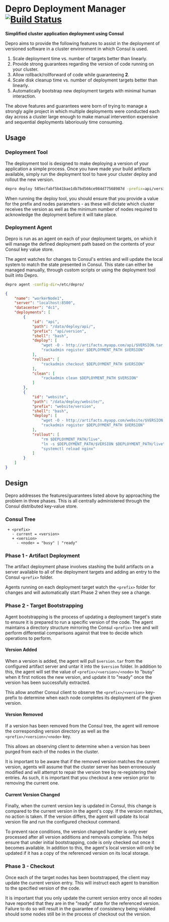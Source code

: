 # Depro Deployment Manager [![Build Status](https://travis-ci.org/EMSSConsulting/Depro.svg)](https://travis-ci.org/EMSSConsulting/Depro)
**Simplified cluster application deployment using Consul**

Depro aims to provide the following features to assist in the deployment of versioned
software in a cluster environment in which Consul is used.

1. Scale deployment time vs. number of targets better than linearly.
2. Provide strong guarantees regarding the version of code running on your cluster.
3. Allow rollback/rollforward of code while guaranteeing **2**.
4. Scale disk cleanup time vs. number of deployment targets better than linearly.
5. Automatically bootstrap new deployment targets with minimal human interaction.

The above features and guarantees were born of trying to manage a strongly agile
project in which multiple deployments were conducted each day across a cluster
large enough to make manual intervention expensive and sequential deployments
laboriously time consuming.

## Usage

### Deployment Tool
The deployment tool is designed to make deploying a version of your application
a simple process. Once you have made your build artifacts available, simply run
the deployment tool to have your cluster deploy and rollout the new version.

```sh
depro deploy 585ecfabf5b41bae1db7bd566ce984d77568987d -prefix=api/version -nodes=3
```

When running the deploy tool, you should ensure that you provide a value for the
prefix and nodes parameters - as these will dictate which cluster receives the
version as well as the minimum number of nodes required to acknowledge the deployment
before it will take place.

### Deployment Agent
Depro is run as an agent on each of your deployment targets, on which it will
manage the defined deployment path based on the contents of your Consul
key value store.

The agent watches for changes to Consul's entries and will update the local
system to match the state presented in Consul. This state can either be managed
manually, through custom scripts or using the deployment tool built into Depro.

```sh
depro agent -config-dir=/etc/depro/
```

```json
{
    "name": "workerNode1",
    "server": "localhost:8500",
    "datacenter": "dc1",
    "deployments": [
        {
            "id": "api",
            "path": "/data/deploy/api/",
            "prefix": "api/version",
            "shell": "bash",
            "deploy": [
                "wget -O - http://artifacts.myapp.com/api/$VERSION.tar.gz | tar zxf - || exit 1"
                "rackadmin register $DEPLOYMENT_PATH $VERSION"
            ],
            "rollout": [
                "rackadmin checkout $DEPLOYMENT_PATH $VERSION"
            ],
            "clean": [
                "rackadmin clean $DEPLOYMENT_PATH $VERSION"
            ]
        },
        {
            "id": "website",
            "path": "/data/deploy/website/",
            "prefix": "website/version",
            "shell": "bash",
            "deploy": [
                "wget -O - http://artifacts.myapp.com/website/$VERSION.tar.gz | tar zxf - || exit 1"
                "rackadmin register $DEPLOYMENT_PATH $VERSION"
            ],
            "rollout": [
                "rm $DEPLOYMENT_PATH/live",
                "ln -s $DEPLOYMENT_PATH/$VERSION $DEPLOYMENT_PATH/live",
                "systemctl reload nginx"
            ]
        }
    ]
}
```

## Design
Depro addresses the features/guarantees listed above by approaching the problem
in three phases. This is all centrally administered through the Consul distributed
key-value store.

### Consul Tree
```
 + <prefix>
   - current = <version>
   + <version>
     - <node> = "busy" | "ready"
```

### Phase 1 - Artifact Deployment
The artifact deployment phase involves stashing the build artifacts on a server
available to all of the deployment targets and adding an entry to the Consul
`<prefix>` folder.

Agents running on each deployment target watch the `<prefix>` folder for changes
and will automatically start Phase 2 when they see a change.

### Phase 2 - Target Bootstrapping
Agent bootstrapping is the process of updating a deployment target's state to
ensure it is prepared to run a specific version of the code. The agent maintains
a directory structure mirroring the Consul `<prefix>` tree and will perform
differential comparisons against that tree to decide which operations to perform.

#### Version Added
When a version is added, the agent will pull `$version.tar` from the configured
artifact server and untar it into the `$version` folder. In addition to this, the
agent will set the value of `<prefix>/<version>/<node>` to "busy" when it first
notices the new version, and update it to "ready" once the version has been successfully
extracted.

This allow another Consul client to observe the `<prefix>/<version>` key-prefix
to determine when each node completes its deployment of the given version.

#### Version Removed
If a version has been removed from the Consul tree, the agent will remove the
corresponding version directory as well as the `<prefix>/<version>/<node>` key.

This allows an observing client to determine when a version has been purged from
each of the nodes in the cluster.

It is important to be aware that if the removed version matches the current version,
agents will assume that the cluster server has been erroneously modified and will
attempt to repair the version tree by re-registering their entries. As such, it is
important that you checkout a new version prior to removing the current one.

#### Current Version Changed
Finally, when the current version key is updated in Consul, this change is compared
to the current version in the agent's copy. If the version matches, no action is
taken. If the version differs, the agent will update its local version file and
run the configured checkout command.

To prevent race conditions, the version changed handler is only ever processed after
all version additions and removals complete. This helps ensure that under initial
bootstrapping, code is only checked out once it becomes available.
In addition to this, the agent's local version will only be updated if it has a
copy of the referenced version on its local storage.

### Phase 3 - Checkout
Once each of the target nodes has been bootstrapped, the client may update the current
version entry. This will instruct each agent to transition to the specified version
of the code.

It is important that you only update the current version entry once all nodes have
reported that they are in the "ready" state for the referenced version. Failure to
do so will result in the guarantee of consistency being violated should some nodes
still be in the process of checkout out the version.

